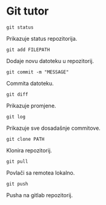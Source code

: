 # Git tutor

``` 
git status
```

Prikazuje status repozitorija.

```
git add FILEPATH
```

Dodaje novu datoteku u repozitorij.

```
git commit -m "MESSAGE"
```

Commita datoteku.

```
git diff
```

Prikazuje promjene.

```
git log
```

Prikazuje sve dosadašnje commitove.

```
git clone PATH
```

Klonira repozitorij.

```
git pull
```

Povlači sa remotea lokalno.

```
git push
```

Pusha na gitlab repozitorij.